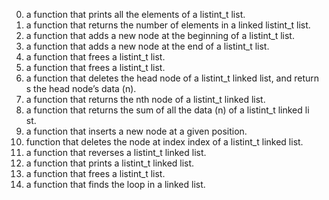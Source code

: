 0. a function that prints all the elements of a listint_t list.
1. a function that returns the number of elements in a linked listint_t list.
2. a function that adds a new node at the beginning of a listint_t list.
3. a function that adds a new node at the end of a listint_t list.
4. a function that frees a listint_t list.
5. a function that frees a listint_t list.
6. a function that deletes the head node of a listint_t linked list, and return\
s the head node’s data (n).
7. a function that returns the nth node of a listint_t linked list.
8. a function that returns the sum of all the data (n) of a listint_t linked li\
st.
9. a function that inserts a new node at a given position.
10.  function that deletes the node at index index of a listint_t linked list.
11. a function that reverses a listint_t linked list.
12. a function that prints a listint_t linked list.
13. a function that frees a listint_t list.
14. a function that finds the loop in a linked list.